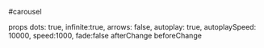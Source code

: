 #carousel




props
    dots: true,
    infinite:true,
    arrows: false,
    autoplay: true,
    autoplaySpeed: 10000,
    speed:1000,
    fade:false
    afterChange
    beforeChange


